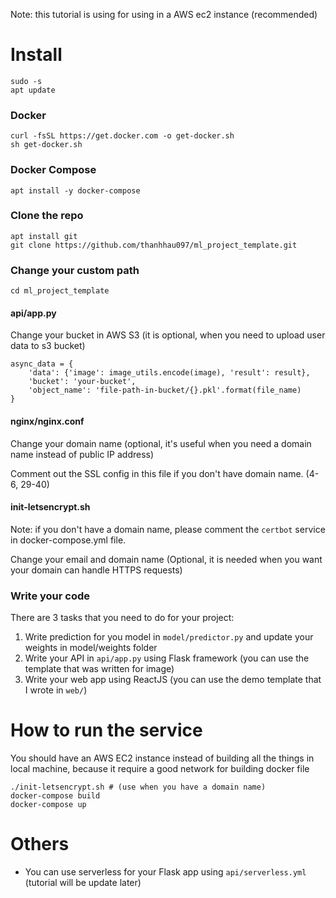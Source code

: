 Note: this tutorial is using for using in a AWS ec2 instance (recommended)

# Install 
```
sudo -s
apt update
```

### Docker 
```
curl -fsSL https://get.docker.com -o get-docker.sh
sh get-docker.sh
```

### Docker Compose
`apt install -y docker-compose`

### Clone the repo
```
apt install git
git clone https://github.com/thanhhau097/ml_project_template.git 
```

### Change your custom path
`cd ml_project_template`
#### api/app.py
Change your bucket in AWS S3 (it is optional, when you need to upload user data to s3 bucket)
```
async_data = {
    'data': {'image': image_utils.encode(image), 'result': result},
    'bucket': 'your-bucket',
    'object_name': 'file-path-in-bucket/{}.pkl'.format(file_name)
}
```

#### nginx/nginx.conf
Change your domain name (optional, it's useful when you need a domain name instead of public IP address)

Comment out the SSL config in this file if you don't have domain name. (4-6, 29-40)

#### init-letsencrypt.sh
Note: if you don't have a domain name, please comment the `certbot` service in docker-compose.yml file.

Change your email and domain name (Optional, it is needed when you want your domain can handle HTTPS requests)

### Write your code
There are 3 tasks that you need to do for your project:

1. Write prediction for you model in `model/predictor.py` and update your weights in model/weights folder
2. Write your API in `api/app.py` using Flask framework (you can use the template that was written for image)
3. Write your web app using ReactJS (you can use the demo template that I wrote in `web/`)

# How to run the service
You should have an AWS EC2 instance instead of building all the things in local machine, because it require a good network 
for building docker file
```
./init-letsencrypt.sh # (use when you have a domain name)
docker-compose build 
docker-compose up
```

# Others
- You can use serverless for your Flask app using `api/serverless.yml` (tutorial will be update later)